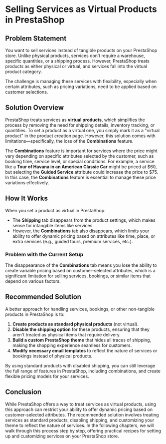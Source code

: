 # Selling Services as Virtual Products in PrestaShop

## Problem Statement
You want to sell services instead of tangible products on your PrestaShop store. Unlike physical products, services don’t require a warehouse, specific quantities, or a shipping process. However, PrestaShop treats products as either physical or virtual, and services fall into the virtual product category. 

The challenge is managing these services with flexibility, especially when certain attributes, such as pricing variations, need to be applied based on customer selections.

## Solution Overview
PrestaShop treats services as **virtual products**, which simplifies the process by removing the need for shipping details, inventory tracking, or quantities. To set a product as a virtual one, you simply mark it as a "virtual product" in the product creation page. However, this solution comes with limitations—specifically, the loss of the **Combinations** feature.

The **Combinations** feature is important for services where the price might vary depending on specific attributes selected by the customer, such as booking time, service level, or special conditions. For example, a service like a **Tour of Havana in an American Classic Car** might be priced at $60, but selecting the **Guided Service** attribute could increase the price to $75. In this case, the **Combinations** feature is essential to manage these price variations effectively.

## How It Works
When you set a product as virtual in PrestaShop:
- The **Shipping** tab disappears from the product settings, which makes sense for intangible items like services.
- However, the **Combinations** tab also disappears, which limits your ability to offer dynamic pricing based on attributes like time, place, or extra services (e.g., guided tours, premium services, etc.).

### Problem with the Current Setup
The disappearance of the **Combinations** tab means you lose the ability to create variable pricing based on customer-selected attributes, which is a significant limitation for selling services, bookings, or similar items that depend on various factors. 

## Recommended Solution
A better approach for handling services, bookings, or other non-tangible products in PrestaShop is to:
1. **Create products as standard physical products** (not virtual).
2. **Disable the shipping option** for these products, ensuring that they aren't treated as physical items that require delivery.
3. **Build a custom PrestaShop theme** that hides all traces of shipping, making the shopping experience seamless for customers.
4. **Modify necessary email templates** to reflect the nature of services or bookings instead of physical products.

By using standard products with disabled shipping, you can still leverage the full range of features in PrestaShop, including combinations, and create flexible pricing models for your services.

## Conclusion
While PrestaShop offers a way to treat services as virtual products, using this approach can restrict your ability to offer dynamic pricing based on customer-selected attributes. The recommended solution involves treating services as standard products, disabling shipping, and customizing your theme to reflect the nature of services. In the following chapters, we will walk through this process step by step, offering practical recipes for setting up and customizing services on your PrestaShop store.
